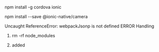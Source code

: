 npm install -g cordova ionic

npm install --save @ionic-native/camera

Uncaught ReferenceError: webpackJsonp is not defined ERROR Handling
1. rm -rf node_modules

2. added
<script src="build/vendor.js</script>

3. npm install -g ionic@latest

4. npm install @ionic/app-scripts@latest --save-dev

5. npm install ionic-angular@latest --save

6. npm upgrade for upgrade all modules

